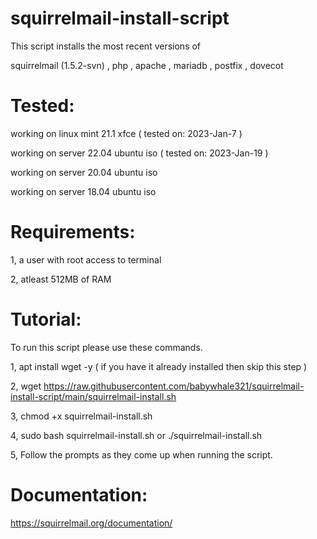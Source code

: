 # squirrelmail-install-script

This script installs the most recent versions of

squirrelmail (1.5.2-svn) , php , apache , mariadb , postfix , dovecot

 # Tested:
 
 working on linux mint 21.1 xfce ( tested on: 2023-Jan-7 )
 
 working on server 22.04 ubuntu iso ( tested on: 2023-Jan-19 )
 
 working on server 20.04 ubuntu iso
 
 working on server 18.04 ubuntu iso

# Requirements:

1, a user with root access to terminal

2, atleast 512MB of RAM


# Tutorial:

To run this script please use these commands.

1, apt install wget -y ( if you have it already installed then skip this step )

2, wget https://raw.githubusercontent.com/babywhale321/squirrelmail-install-script/main/squirrelmail-install.sh

3, chmod +x squirrelmail-install.sh

4, sudo bash squirrelmail-install.sh or ./squirrelmail-install.sh

5, Follow the prompts as they come up when running the script.
 
# Documentation:

https://squirrelmail.org/documentation/
